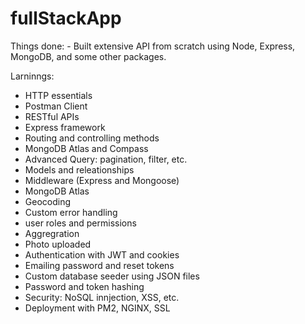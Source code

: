 # fullStackApp
 
Things done:
    - Built extensive API from scratch using Node, Express, MongoDB, and some other packages.

Larninngs:
- HTTP essentials
- Postman Client
- RESTful APIs
- Express framework
- Routing and controlling methods
- MongoDB Atlas and Compass
- Advanced Query: pagination, filter, etc.
- Models and releationships
- Middleware (Express and Mongoose)
- MongoDB Atlas
- Geocoding
- Custom error handling
- user roles and permissions
- Aggregration
- Photo uploaded
- Authentication with JWT and cookies
- Emailing password and reset tokens
- Custom database seeder using JSON files
- Password and token hashing
- Security: NoSQL innjection, XSS, etc.
- Deployment with PM2, NGINX, SSL